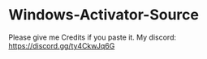 # Windows-Activator-Source
Please give me Credits if you paste it. My discord: https://discord.gg/ty4CkwJq6G
